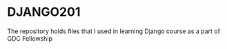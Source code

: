# DJANGO201
The repository holds files that I used in learning Django course as a part of GDC Fellowship
